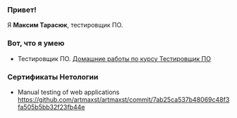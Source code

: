 ### Привет!

Я <b>Максим Тарасюк</b>, тестировщик ПО.


### Вот, что я умею

- Тестировщик ПО. [Домашние работы по курсу Тестировщик ПО](https://github.com/mikepro-alfamail-ru/dj-18-hw)



### Сертификаты Нетологии

- Manual testing of web applications https://github.com/artmaxst/artmaxst/commit/7ab25ca537b48069c48f3fa505b5bb32f23fb44e



